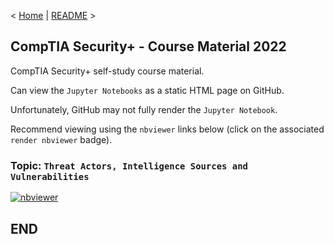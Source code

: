 < [Home](https://github.com/SeanOhAileasa) | [README](https://github.com/SeanOhAileasa/syp-threat-actors-Intelligence-sources-and-vulnerabilities/blob/main/README.md) >

## CompTIA Security+ - Course Material 2022

CompTIA Security+ self-study course material.

Can view the ``Jupyter Notebooks`` as a static HTML page on GitHub.

Unfortunately, GitHub may not fully render the ``Jupyter Notebook``.

Recommend viewing using the ``nbviewer`` links below (click on the associated ``render nbviewer`` badge).

### Topic: ``Threat Actors, Intelligence Sources and Vulnerabilities``

[![nbviewer](https://raw.githubusercontent.com/jupyter/design/master/logos/Badges/nbviewer_badge.svg)](https://nbviewer.jupyter.org/github/SeanOhAileasa/syp-threat-actors-Intelligence-sources-and-vulnerabilities/blob/main/syp-threat-actors-Intelligence-sources-and-vulnerabilities.ipynb)

## END